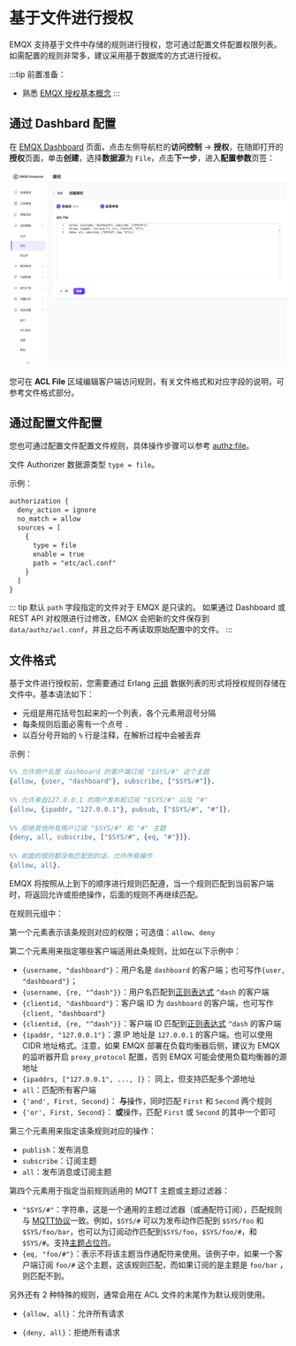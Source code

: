 # 基于文件进行授权

EMQX 支持基于文件中存储的规则进行授权，您可通过配置文件配置权限列表。如需配置的规则非常多，建议采用基于数据库的方式进行授权。

:::tip 前置准备：

- 熟悉 [EMQX 授权基本概念](./authz.md)
:::

## 通过 Dashbard 配置

在 [EMQX Dashboard](http://127.0.0.1:18083/#/authentication) 页面，点击左侧导航栏的**访问控制** -> **授权**，在随即打开的**授权**页面，单击**创建**，选择**数据源**为 `File`，点击**下一步**，进入**配置参数**页签：

![file authentication](./assets/authz-file.png)

您可在 **ACL File** 区域编辑客户端访问规则，有关文件格式和对应字段的说明，可参考文件格式部分。<!--这里需要一个锚点到文件格式部分-->

<!--这里是不是可以给一段示例代码？-->

## 通过配置文件配置

您也可通过配置文件配置文件规则，具体操作步骤可以参考 [authz:file](../../configuration/configuration-manual.md#authz:file)。

文件 Authorizer 数据源类型 `type = file`。

示例：

```hocon
authorization {
  deny_action = ignore
  no_match = allow
  sources = [
    {
      type = file
      enable = true
      path = "etc/acl.conf"
    }
  ]
}
```

::: tip
默认 `path` 字段指定的文件对于 EMQX 是只读的。
如果通过 Dashboard 或 REST API 对权限进行过修改，EMQX 会把新的文件保存到 `data/authz/acl.conf`，并且之后不再读取原始配置中的文件。
:::

## 文件格式

基于文件进行授权前，您需要通过  Erlang  [元组](https://www.erlang.org/doc/reference_manual/data_types.html#tuple) 数据列表的形式将授权规则存储在文件中。基本语法如下：

- 元组是用花括号包起来的一个列表，各个元素用逗号分隔
- 每条规则后面必需有一个点号 `.`
- 以百分号开始的 `%` 行是注释，在解析过程中会被丢弃

示例：

```erlang
%% 允许用户名是 dashboard 的客户端订阅 "$SYS/#" 这个主题
{allow, {user, "dashboard"}, subscribe, ["$SYS/#"]}.

%% 允许来自127.0.0.1 的用户发布和订阅 "$SYS/#" 以及 "#"
{allow, {ipaddr, "127.0.0.1"}, pubsub, ["$SYS/#", "#"]}.

%% 拒绝其他所有用户订阅 "$SYS/#" 和 "#" 主题
{deny, all, subscribe, ["$SYS/#", {eq, "#"}]}.

%% 前面的规则都没有匹配到的话，允许所有操作
{allow, all}.
```

EMQX 将按照从上到下的顺序进行规则匹配遵，当一个规则匹配到当前客户端时，将返回允许或拒绝操作，后面的规则不再继续匹配。

在规则元组中：

第一个元素表示该条规则对应的权限；可选值：`allow`、`deny`

第二个元素用来指定哪些客户端适用此条规则，比如在以下示例中：

- `{username, "dashboard"}`：用户名是 `dashboard` 的客户端；也可写作`{user, "dashboard"}`；
- `{username, {re, "^dash"}}`：用户名匹配到[正则表达式](https://www.erlang.org/doc/man/re.html#regexp_syntax) `^dash` 的客户端
- `{clientid, "dashboard"}`：客户端 ID 为 `dashboard` 的客户端，也可写作`{client, "dashboard"}`
- `{clientid, {re, "^dash"}}`：客户端 ID 匹配到[正则表达式](https://www.erlang.org/doc/man/re.html#regexp_syntax) `^dash` 的客户端
- `{ipaddr, "127.0.0.1"}`：源 IP 地址是 `127.0.0.1` 的客户端。也可以使用 CIDR 地址格式。注意，如果 EMQX 部署在负载均衡器后侧，建议为 EMQX 的监听器开启 `proxy_protocol` 配置，否则 EMQX 可能会使用负载均衡器的源地址
- `{ipaddrs, ["127.0.0.1", ..., ]}`： 同上，但支持匹配多个源地址
- `all`：匹配所有客户端
- `{'and', First, Second}`： **与**操作，同时匹配 `First` 和 `Second` 两个规则
- `{'or', First, Second}`： **或**操作，匹配 `First` 或 `Second` 的其中一个即可

第三个元素用来指定该条规则对应的操作：

- `publish`：发布消息
- `subscribe`：订阅主题
- `all`：发布消息或订阅主题

第四个元素用于指定当前规则适用的 MQTT 主题或主题过滤器：

- `"$SYS/#"`：字符串，这是一个通用的主题过滤器（或通配符订阅），匹配规则与 [MQTT协议](http://docs.oasis-open.org/mqtt/mqtt/v3.1.1/errata01/os/mqtt-v3.1.1-errata01-os-complete.html#_Toc442180920)一致。例如，`$SYS/#` 可以为发布动作匹配到 `$SYS/foo` 和 `$SYS/foo/bar`，也可以为订阅动作匹配到`$SYS/foo`，`$SYS/foo/#`，和`$SYS/#`。支持[主题占位符](./authz.md#主题占位符)。
- `{eq, "foo/#"}`：表示不将该主题当作通配符来使用。该例子中，如果一个客户端订阅 `foo/#` 这个主题，这该规则匹配，而如果订阅的是主题是 `foo/bar` ，则匹配不到。

另外还有 2 种特殊的规则，通常会用在 ACL 文件的末尾作为默认规则使用。

- `{allow, all}`：允许所有请求

- `{deny, all}`：拒绝所有请求



